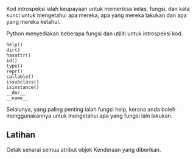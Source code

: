Kod introspeksi ialah keupayaan untuk memeriksa kelas, fungsi, dan kata kunci untuk mengetahui apa mereka, apa yang mereka lakukan dan apa yang mereka ketahui.

Python menyediakan beberapa fungsi dan utiliti untuk introspeksi kod.

    help()
    dir() 
    hasattr() 
    id() 
    type() 
    repr() 
    callable() 
    issubclass() 
    isinstance() 
    __doc__ 
    __name__ 
    

Selalunya, yang paling penting ialah fungsi help, kerana anda boleh menggunakannya untuk mengetahui apa yang fungsi lain lakukan.

Latihan
--------

Cetak senarai semua atribut objek Kenderaan yang diberikan.